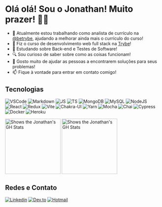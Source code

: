 # Olá olá! Sou o Jonathan! Muito prazer! 👋😁

- 💼 Atualmente estou trabalhando como analista de currículo na [@betrybe](https://github.com/betrybe), ajudando a melhorar ainda mais o currículo do curso!
- 🌱 Fiz o curso de desenvolvimento web full stack na [Trybe](https://www.betrybe.com)!
- 📝 Estudando sobre Back-end e Testes de Software!
- 🔍 Sou curioso de saber sobre como as coisas funcionam!
- 🙌 Gosto muito de ajudar as pessoas a encontrarem soluções para seus problemas!
- 📫 Fique à vontade para entrar em contato comigo!

## Tecnologias
![VSCode](https://img.shields.io/badge/VSCode-0078D4?style=for-the-badge&logo=visual%20studio%20code&logoColor=white)
![Markdown](https://img.shields.io/badge/Markdown-000000?style=for-the-badge&logo=markdown&logoColor=white)
![JS](https://img.shields.io/badge/JavaScript-323330?style=for-the-badge&logo=javascript&logoColor=F7DF1E)
![TS](https://img.shields.io/badge/TypeScript-007ACC?style=for-the-badge&logo=typescript&logoColor=white)
![MongoDB](https://img.shields.io/badge/MongoDB-4EA94B?style=for-the-badge&logo=mongodb&logoColor=white)
![MySQL](https://img.shields.io/badge/MySQL-005C84?style=for-the-badge&logo=mysql&logoColor=white)
![NodeJS](https://img.shields.io/badge/Node.js-339933?style=for-the-badge&logo=nodedotjs&logoColor=white)
![React](https://img.shields.io/badge/React-20232A?style=for-the-badge&logo=react&logoColor=61DAFB)
![Redux](https://img.shields.io/badge/Redux-593D88?style=for-the-badge&logo=redux&logoColor=white)
![Vite](https://img.shields.io/badge/Vite-B73BFE?style=for-the-badge&logo=vite&logoColor=FFD62E)
![Chakra-UI](https://img.shields.io/badge/Chakra--UI-319795?style=for-the-badge&logo=chakra-ui&logoColor=white)
![Yarn](https://img.shields.io/badge/Yarn-2C8EBB?style=for-the-badge&logo=yarn&logoColor=white)
![Mocha](https://img.shields.io/badge/Mocha-8D6748?style=for-the-badge&logo=Mocha&logoColor=white)
![Chai](https://img.shields.io/badge/chai-A30701?style=for-the-badge&logo=chai&logoColor=white)
![Cypress](https://img.shields.io/badge/Cypress-17202C?style=for-the-badge&logo=cypress&logoColor=white)
![Docker](https://img.shields.io/badge/Docker-2CA5E0?style=for-the-badge&logo=docker&logoColor=white)
![Heroku](https://img.shields.io/badge/Heroku-430098?style=for-the-badge&logo=heroku&logoColor=white)

<!-- ![Go](https://img.shields.io/badge/Go-00ADD8?style=for-the-badge&logo=go&logoColor=white) -->

<picture>
  <source media="(prefers-color-scheme: dark)" srcset="https://github-readme-stats.vercel.app/api?username=jonathan-f-silva&theme=tokyonight">
  <source media="(prefers-color-scheme: light)" srcset="https://github-readme-stats.vercel.app/api?username=jonathan-f-silva">
  <img height="180em" alt="Shows the Jonathan's GH Stats" src="https://github-readme-stats.vercel.app/api?username=jonathan-f-silva">
</picture>

<picture>
  <source media="(prefers-color-scheme: dark)" srcset="https://github-readme-stats.vercel.app/api/top-langs/?username=jonathan-f-silva&layout=compact&theme=tokyonight">
  <source media="(prefers-color-scheme: light)" srcset="https://github-readme-stats.vercel.app/api/top-langs/?username=jonathan-f-silva&layout=compact">
  <img height="180em" alt="Shows the Jonathan's GH Stats" src="https://github-readme-stats.vercel.app/api/top-langs/?username=jonathan-f-silva&layout=compact&langs_count=7">
</picture>

## Redes e Contato
[![Linkedin](https://img.shields.io/badge/LinkedIn-0077B5?style=for-the-badge&logo=linkedin&logoColor=white)](https://www.linkedin.com/in/jonathan-f-silva/)
[![Dev.to](https://img.shields.io/badge/dev.to-0A0A0A?style=for-the-badge&logo=devdotto&logoColor=white)](https://dev.to/jonathanfsilva)
[![Hotmail](https://img.shields.io/badge/Hotmail-0078D4?style=for-the-badge&logo=microsoftoutlook&logoColor=white)](mailto:j0n4t@hotmail.com)
